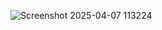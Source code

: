 ![Screenshot 2025-04-07 113224](https://github.com/user-attachments/assets/b872ea0f-aba1-4c71-b82d-78420687a4be)







